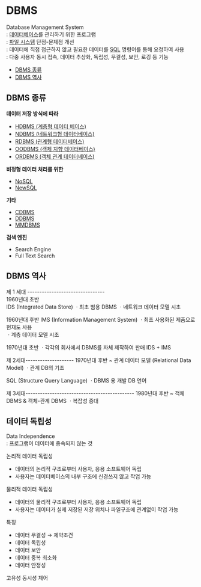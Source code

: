 # DBMS
Database Management System   
: [데이터베이스](../Database.md)를 관리하기 위한 프로그램    
: [파일 시스템](../File-System.md) 단점-문제점 개선  
: 데이터에 직접 접근하지 않고 필요한 데이터를 [SQL](../DB-Language/SQL/) 명령어를 통해 요청하여 사용      
: 다중 사용자 동시 접속, 데이터 추상화, 독립성, 무결성, 보안, 로깅 등 기능    


- [DBMS 종류](#dbms-종류)
- [DBMS 역사](#dbms-역사)



## DBMS 종류
**데이터 저장 방식에 따라**       
- [HDBMS (계층형 데이터 베이스)](./HDBMS.md)
- [NDBMS (네트워크형 데이터베이스)](./NDBMS.md)
- [RDBMS (관계형 데이터베이스)](/RDBMS/)
- [OODBMS (객체 지향 데이터베이스)](/OODBMS/)
- [ORDBMS (객체 관계 데이터베이스)](/ORDBMS/)


**비정형 데이터 처리를 위한**   
- [NoSQL](/NoSQL/)
- [NewSQL](/NewSQL/)


**기타**
- [CDBMS](./CDBMS.md)
- [DDBMS](./DDBMS.md)
- [MMDBMS](./MMDBMS.md)


**검색 엔진**
- Search Engine
- Full Text Search






## DBMS 역사

제 1 세대 --------------------------------  
1960년대 초반  
IDS (Integrated Data Store)
ㆍ최초 범용 DBMS
ㆍ네트워크 데이터 모델 시초

1960년대 후반
IMS (Information Management System)
ㆍ최초 사용화된 제품으로 현재도 사용  
ㆍ계층 데이터 모델 시초

1970년대 초반
ㆍ각각의 회사에서 DBMS를 자체 제작하여 판매 IDS + IMS

제 2세대--------------------
	1970년대 후반 ~
	관계 데이터 모델 (Relational Data Model)
	ㆍ관계 DB의 기초

SQL (Structure Query Language)
	ㆍDBMS 용 개발 DB 언어

제 3세대---------------------------------------------
	1980년대 후반 ~
	객체 DBMS & 객체-관계 DBMS
	ㆍ복잡성 증대





## 데이터 독립성
Data Independence  
: 프로그램이 데이터에 종속되지 않는 것

논리적 데이터 독립성
- 데이터의 논리적 구조로부터 사용자, 응용 소프트웨어 독립
- 사용자는 데이터베이스의 내부 구조에 신경쓰지 않고 작업 가능

물리적 데이터 독립성
- 데이터의 물리적 구조로부터 사용자, 응용 소프트웨어 독립
- 사용자는 데이터가 실제 저장된 저장 위치나 파일구조에 관계없이 작업 가능




특징
- 데이터 무결성 → 제약조건
- 데이터 독립성
- 데이터 보안
- 데이터 중복 최소화
- 데이터 안정성

고유성
동시성 제어
